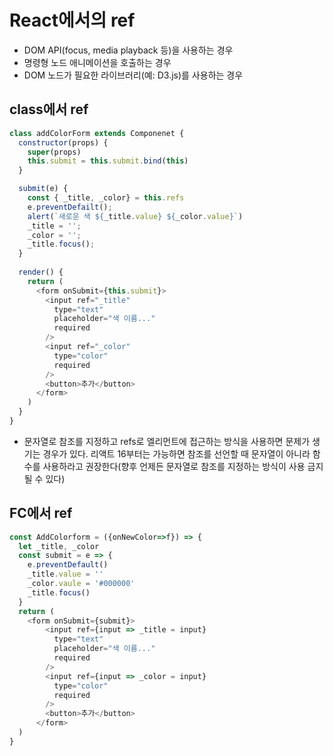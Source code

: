 
# React에서의 ref
- DOM API(focus, media playback 등)을 사용하는 경우
- 명령형 노드 애니메이션을 호출하는 경우
- DOM 노드가 필요한 라이브러리(예: D3.js)를 사용하는 경우

## class에서 ref
```javascript
class addColorForm extends Componenet {
  constructor(props) {
    super(props)
    this.submit = this.submit.bind(this)
  }

  submit(e) {
    const { _title, _color} = this.refs
    e.preventDefailt();
    alert(`새로운 색 ${_title.value} ${_color.value}`)
    _title = '';
    _color = '';
    _title.focus();
  }
  
  render() {
    return (
      <form onSubmit={this.submit}>
        <input ref="_title"
          type="text"
          placeholder="색 이름..."
          required
        />
        <input ref="_color"
          type="color"
          required
        />
        <button>추가</button>
      </form>
    )
  }
}
```
- 문자열로 참조를 지정하고 refs로 엘리먼트에 접근하는 방식을 사용하면 문제가 생기는 경우가 있다. 리액트 16부터는 가능하면 참조를 선언할 때 문자열이 아니라 함수를 사용하라고 권장한다(향후 언제든 문자열로 참조를 지정하는 방식이 사용 금지될 수 있다)

## FC에서 ref
```javascript
const AddColorform = ({onNewColor=>f}) => {
  let _title, _color
  const submit = e => {
    e.preventDefault()
    _title.value = ''
    _color.vaule = '#000000'
    _title.focus()
  }
  return (
    <form onSubmit={submit}>
        <input ref={input => _title = input}
          type="text"
          placeholder="색 이름..."
          required
        />
        <input ref={input => _color = input}
          type="color"
          required
        />
        <button>추가</button>
      </form>
  )
}
```
